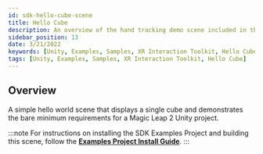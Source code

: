 ```yaml
---
id: sdk-hello-cube-scene
title: Hello Cube
description: An overview of the hand tracking demo scene included in the Magic Leap 2 Examples Project, which uses Unity's XR Interaction Toolkit.
sidebar_position: 13
date: 3/21/2022
keywords: [Unity, Examples, Samples, XR Interaction Toolkit, Hello Cube]
tags: [Unity, Examples, Samples, XR Interaction Toolkit, Hello Cube]
---
```



## Overview

A simple hello world scene that displays a single cube and demonstrates the bare minimum requirements for a Magic Leap 2 Unity project.

:::note
For instructions on installing the SDK Examples Project and building this scene, follow the [**Examples Project Install Guide**](/versioned_docs/version-31-Aug-2023/guides/unity/sdk-example-scenes/sdk-install-setup.md).
:::


